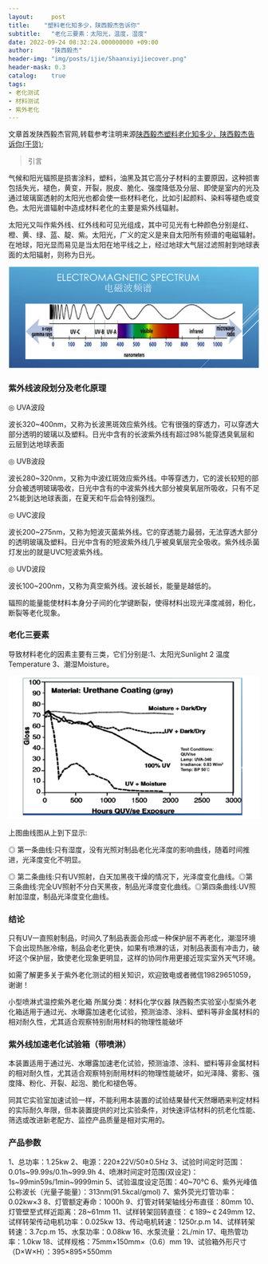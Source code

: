 ```yaml
---
layout:     post
title:    "塑料老化知多少，陕西毅杰告诉你"
subtitle:   "老化三要素：太阳光，温度，湿度"
date: 2022-09-24 08:32:24.000000000 +09:00
author:     "陕西毅杰"
header-img: "img/posts/ijie/Shaanxiyijiecover.png"
header-mask: 0.3
catalog:    true
tags:
- 老化测试
- 材料测试
- 紫外老化
---
```


文章首发陕西毅杰官网,转载参考注明来源[陕西毅杰塑料老化知多少，陕西毅杰告诉你(干货)](http://www.shaanxiyijie.com/data-4-2-1.html);

> 引言

气候和阳光辐照是损害涂料，塑料，油黑及其它高分子材料的主要原因，这种损害包括失光，褪色，黄变，开裂，脱皮、脆化、强度降低及分层、即使是室内的光及通过玻璃窗透射的太阳光也都会使一些材料老化，比如引起颜料、染料等褪色或变色。太阳光谱辐射中造成材料老化的主要是紫外线辐射。

太阳光又叫作紫外线、红外线和可见光组成，其中可见光有七种颜色分别是红、橙、黄、绿、蓝、靛、紫。太阳光，广义的定义是来自太阳所有频谱的电磁辐射。在地球，阳光显而易见是当太阳在地平线之上，经过地球大气层过滤照射到地球表面的太阳辐射，则称为日光。

![电磁波频谱](img/posts/ijie/Shaanxiyijiediancibo.png)

### 紫外线波段划分及老化原理

◎ UVA波段

波长320~400nm，又称为长波黑斑效应紫外线。它有很强的穿透力，可以穿透大部分透明的玻璃以及塑料。日光中含有的长波紫外线有超过98%能穿透臭氧层和云层到达地球表面

◎ UVB波段

波长280~320nm，又称为中波红斑效应紫外线。中等穿透力，它的波长较短的部分会被透明玻璃吸收，日光中含有的中波紫外线大部分被臭氧层所吸收，只有不足2%能到达地球表面，在夏天和午后会特别强烈。

◎ UVC波段

波长200~275nm，又称为短波灭菌紫外线。它的穿透能力最弱，无法穿透大部分的透明玻璃及塑料。日光中含有的短波紫外线几乎被臭氧层完全吸收。紫外线杀菌灯发出的就是UVC短波紫外线。

◎ UVD波段

波长100~200nm，又称为真空紫外线。波长越长，能量是越低的。

辐照的能量能使材料本身分子间的化学键断裂，使得材料出现光泽度减弱，粉化，断裂等老化现象。

### 老化三要素

导致材料老化的因素主要有三类，它们分别是:1、太阳光Sunlight 2 温度Temperature 3、潮湿Moisture。

![电磁波频谱](img/posts/ijie/Shaanxiyijielaohua.png)

上图曲线图从上到下显示:

◎ 第一条曲线:只有湿度，没有光照对制品老化光泽度的影响曲线，随着时间推进，光泽度变化不明显。

◎ 第二条曲线:只有UV照射，白天加黑夜干燥的情况下，光泽度变化曲线。◎第三条曲线:完全UV照射不分白天黑夜，制品光泽度变化曲线。◎第四条曲线:UV照射加湿度，制品光泽度变化曲线。

### 结论

只有UV一直照射制品，时间久了制品表面会形成一种保护层不再老化，潮湿环境下会出现热胀冷缩，制品会老化更快，如果有喷淋的话，对制品表面有冲击力，破坏这个保护层，致使老化现象更明显，这样的协同作用更接近现实室外天气环境。


如需了解更多关于紫外老化测试的相关知识，欢迎致电或者微信19829651059，谢谢！


小型喷淋式温控紫外老化箱
所属分类：材料化学仪器
陕西毅杰实验室小型紫外老化箱适用于通过光、水曝露加速老化试验，预测油漆、涂料、塑料等非金属材料的相对耐久性，尤其适合观察特别耐用材料的物理性能破坏


### 紫外线加速老化试验箱（带喷淋）

本装置适用于通过光、水曝露加速老化试验，预测油漆、涂料、塑料等非金属材料的相对耐久性，尤其适合观察特别耐用材料的物理性能破坏，如光泽降、雾影、强度降、粉化、开裂、起泡、脆化和褪色等。

同其它实验室加速试验一样，不能利用本装置的试验结果替代天然曝晒来判定材料的实际耐久年限，但本装置提供的对比实验条件，对快速评估材料的抗老化性能、筛选或改进新老配方、监控产品质量是相对实用的。

### 产品参数

1、总功率：1.25kw
2、电源：220±22V/50±0.5Hz
3、试验时间定时范围：0.01s~99.99s/0.1h~999.9h
4、喷淋时间定时范围(双设定)：1s~99min59s/1min~9999min
5、试验温度设定范围：40~70℃
6、紫外光峰值公称波长（光量子能量）：313nm(91.5kcal/gmol)
7、紫外荧光灯管功率：0.02kw×3
8、灯管额定寿命：1000h
9、灯管对转架轴线分布直径：80mm
10、灯管壁至式样近距离：28~61mm
11、试样转架回转直径：￠189~￠249mm
12、试样转架传动电机功率：0.025kw
13、传动电机转速：1250r.p.m
14、试样转架转速：3.7cp.m
15、水泵功率：0.08kw
16、水泵流量：2L/min 
17、电热管功率：1.0kw
18、试样规格：75mm×150mm×（0.6）mm
19、试验箱外形尺寸（D×W×H）：395×895×550mm
